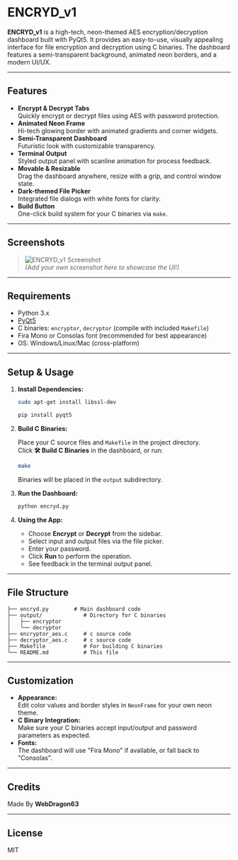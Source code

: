 # ENCRYD_v1

**ENCRYD_v1** is a high-tech, neon-themed AES encryption/decryption dashboard built with PyQt5. It provides an easy-to-use, visually appealing interface for file encryption and decryption using C binaries. The dashboard features a semi-transparent background, animated neon borders, and a modern UI/UX.

---

## Features

- **Encrypt & Decrypt Tabs**  
  Quickly encrypt or decrypt files using AES with password protection.
- **Animated Neon Frame**  
  Hi-tech glowing border with animated gradients and corner widgets.
- **Semi-Transparent Dashboard**  
  Futuristic look with customizable transparency.
- **Terminal Output**  
  Styled output panel with scanline animation for process feedback.
- **Movable & Resizable**  
  Drag the dashboard anywhere, resize with a grip, and control window state.
- **Dark-themed File Picker**  
  Integrated file dialogs with white fonts for clarity.
- **Build Button**  
  One-click build system for your C binaries via `make`.

---

## Screenshots

> ![ENCRYD_v1 Screenshot](screenshot.png)  
> *(Add your own screenshot here to showcase the UI!)*

---

## Requirements

- Python 3.x
- [PyQt5](https://pypi.org/project/PyQt5/)
- C binaries: `encryptor`, `decryptor` (compile with included `Makefile`)
- Fira Mono or Consolas font (recommended for best appearance)
- OS: Windows/Linux/Mac (cross-platform)

---

## Setup & Usage

1. **Install Dependencies:**

   ```bash
   sudo apt-get install libssl-dev

   pip install pyqt5
   ```

2. **Build C Binaries:**

   Place your C source files and `Makefile` in the project directory.  
   Click **🛠 Build C Binaries** in the dashboard, or run:

   ```bash
   make
   ```

   Binaries will be placed in the `output` subdirectory.

3. **Run the Dashboard:**

   ```bash
   python encryd.py
   ```

4. **Using the App:**

   - Choose **Encrypt** or **Decrypt** from the sidebar.
   - Select input and output files via the file picker.
   - Enter your password.
   - Click **Run** to perform the operation.
   - See feedback in the terminal output panel.

---

## File Structure

```
├── encryd.py        # Main dashboard code
├── output/             # Directory for C binaries
│   ├── encryptor
│   └── decryptor
├── encryptor_aes.c     # c source code
├── decryptor_aes.c     # c source code
├── Makefile            # For building C binaries
└── README.md           # This file

```

---

## Customization

- **Appearance:**  
  Edit color values and border styles in `NeonFrame` for your own neon theme.
- **C Binary Integration:**  
  Make sure your C binaries accept input/output and password parameters as expected.
- **Fonts:**  
  The dashboard will use "Fira Mono" if available, or fall back to "Consolas".

---

## Credits

Made By **WebDragon63**
  
---

## License

MIT
